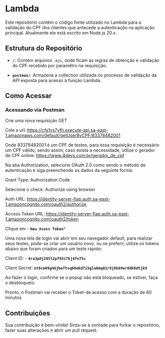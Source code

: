 # **Lambda**

Este repositório contém o código fonte utilizado no Lambda para a validação do CPF dos clientes que antecede a autenticação na aplicação principal. Atualmente ele está escrito em Node.js 20.x.

## **Estrutura do Repositório**

- **`/`**: Contém arquivos `.mjs`, onde ficam as regras de obtenção e validação do CPF recebido por paramêtro na requisição.

- **`postman/`**: Armazena a collection utilizada no processo de validação da API exposta para acesso à função Lambda.

## **Como Acessar**

### Acessando via Postman

Crie uma nova requisição GET

Cole a url: https://cfs1vs7yfh.execute-api.sa-east-1.amazonaws.com/default/getUserByCPF/83378482001

Onde 83378482001 é um CPF de testes, para essa requisição é necessário um CPF válido, sendo assim, caso exista a necessidade, utilize o gerador de CPF online: https://www.4devs.com.br/gerador_de_cpf

Na aba Authorization, selecione OAuth 2.0 como sendo o método de autenticação e siga preenchendo os dados da seguinte forma:

Grant Type: Authorization Code

Selecione o check: Authorize using browser

Auth URL: https://identity-server-fiap.auth.sa-east-1.amazoncognito.com/oauth2/authorize

Access Token URL: https://identity-server-fiap.auth.sa-east-1.amazoncognito.com/oauth2/token


Clique em - **`New Acess Token"`**

Uma nova tela de login vai abrir em seu navegador default, para realizar seus testes, pode-se criar um usuário novo, ou se preferir, utilize os tokens abaixo que foram criados para um teste rápido:


Client ID: - **`4ra3p0j285l2pf93i7kj4fn75c`**

Client Secret: **`nt8cm09g46jbeftsq60ekd7i5gle0mq01r9j8k69er0dk0dtjk9`**

Ao fazer o login, confirme se o popup não está bloqueado, se estiver, faça o desbloqueio.


Pronto, o Postman vai receber o Token de acesso com a duração de 60 minutos.


## **Contribuições**
Sua contribuição é bem-vinda! Sinta-se à vontade para forkar o repositório, fazer suas alterações e abrir um pull request.


